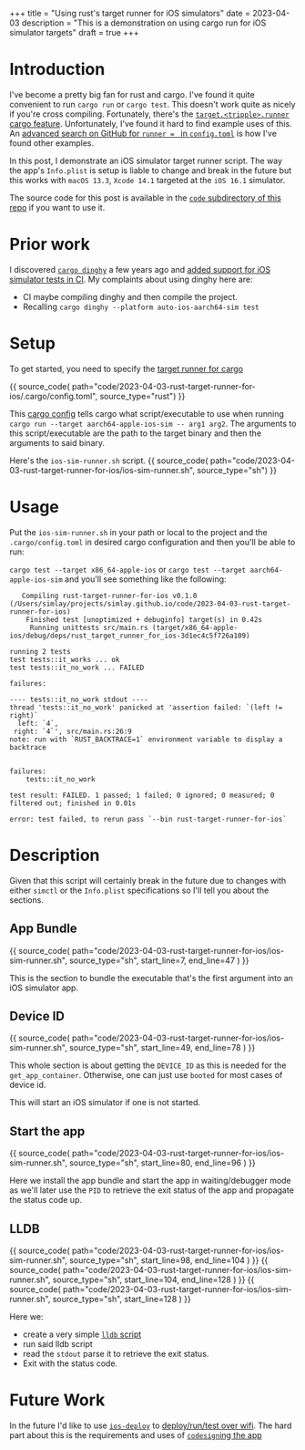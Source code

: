 +++
title = "Using rust's target runner for iOS simulators"
date = 2023-04-03
description = "This is a demonstration on using cargo run for iOS simulator targets"
draft = true
+++

# Introduction

I've become a pretty big fan for rust and cargo. I've found it quite convenient
to run `cargo run` or `cargo test`. This doesn't work quite as nicely if you're
cross compiling. Fortunately, there's the [`target.<tripple>.runner` cargo
feature](https://doc.rust-lang.org/cargo/reference/config.html#targettriplerunner).
Unfortunately, I've found it hard to find example uses of this. An [advanced
search on GitHub for `runner = ` in
`config.toml`](https://github.com/search?p=3&q=runner+%3D+language%3ATOML+filename%3Aconfig.toml&type=Code)
is how I've found other examples.

In this post, I demonstrate an iOS simulator target runner script. The way the
app's `Info.plist` is setup is liable to change and break in the future but
this works with `macOS 13.3`, `Xcode 14.1` targeted at the `iOS 16.1`
simulator.

The source code for this post is available in the [`code` subdirectory of this repo](https://github.com/simlay/simlay.github.io/tree/master/code) if you want to use it.

# Prior work

I discovered [`cargo dinghy`](https://github.com/sonos/dinghy) a few years ago
and [added support for iOS simulator tests in
CI](https://github.com/sonos/dinghy/pull/96). My complaints about using dinghy
here are:
* CI maybe compiling dinghy and then compile
the project.
* Recalling `cargo dinghy --platform auto-ios-aarch64-sim test`


# Setup

To get started, you need to specify the [target runner for
cargo](https://doc.rust-lang.org/cargo/reference/config.html#targettriplerunner)

{{ source_code(
        path="code/2023-04-03-rust-target-runner-for-ios/.cargo/config.toml",
        source_type="rust")
 }}

This [cargo
config](https://doc.rust-lang.org/cargo/reference/config.html#hierarchical-structure)
tells cargo what script/executable to use when running `cargo run --target
aarch64-apple-ios-sim -- arg1 arg2`. The arguments to this script/executable
are the path to the target binary and then the arguments to said binary.

Here's the `ios-sim-runner.sh` script.
{{ source_code(
    path="code/2023-04-03-rust-target-runner-for-ios/ios-sim-runner.sh",
    source_type="sh")
 }}

# Usage

Put the `ios-sim-runner.sh` in your path or local to the project and the
`.cargo/config.toml` in desired cargo configuration and then you'll be able to
run:

`cargo test --target x86_64-apple-ios` or `cargo test --target
aarch64-apple-ios-sim` and you'll see something like the following:
```
   Compiling rust-target-runner-for-ios v0.1.0 (/Users/simlay/projects/simlay.github.io/code/2023-04-03-rust-target-runner-for-ios)
    Finished test [unoptimized + debuginfo] target(s) in 0.42s
     Running unittests src/main.rs (target/x86_64-apple-ios/debug/deps/rust_target_runner_for_ios-3d1ec4c5f726a109)

running 2 tests
test tests::it_works ... ok
test tests::it_no_work ... FAILED

failures:

---- tests::it_no_work stdout ----
thread 'tests::it_no_work' panicked at 'assertion failed: `(left != right)`
  left: `4`,
 right: `4`', src/main.rs:26:9
note: run with `RUST_BACKTRACE=1` environment variable to display a backtrace


failures:
    tests::it_no_work

test result: FAILED. 1 passed; 1 failed; 0 ignored; 0 measured; 0 filtered out; finished in 0.01s

error: test failed, to rerun pass `--bin rust-target-runner-for-ios`
```


# Description

Given that this script will certainly break in the future due to changes with
either `simctl` or the `Info.plist` specifications so I'll tell you about the
sections.

## App Bundle

{{ source_code(
    path="code/2023-04-03-rust-target-runner-for-ios/ios-sim-runner.sh",
    source_type="sh",
    start_line=7,
    end_line=47
    )
 }}

This is the section to bundle the executable that's the first argument into an
iOS simulator app.

## Device ID

{{ source_code(
    path="code/2023-04-03-rust-target-runner-for-ios/ios-sim-runner.sh",
    source_type="sh",
    start_line=49,
    end_line=78
    )
 }}

This whole section is about getting the `DEVICE_ID` as this is needed for the
`get_app_container`. Otherwise, one can just use `booted` for most cases of
device id.

This will start an iOS simulator if one is not started.

## Start the app

{{ source_code(
    path="code/2023-04-03-rust-target-runner-for-ios/ios-sim-runner.sh",
    source_type="sh",
    start_line=80,
    end_line=96
    )
 }}

Here we install the app bundle and start the app in waiting/debugger mode as
we'll later use the `PID` to retrieve the exit status of the app and propagate
the status code up.

## LLDB
{{ source_code(
    path="code/2023-04-03-rust-target-runner-for-ios/ios-sim-runner.sh",
    source_type="sh",
    start_line=98,
    end_line=104
    )
 }}
{{ source_code(
    path="code/2023-04-03-rust-target-runner-for-ios/ios-sim-runner.sh",
    source_type="sh",
    start_line=104,
    end_line=128
    )
 }}
{{ source_code(
    path="code/2023-04-03-rust-target-runner-for-ios/ios-sim-runner.sh",
    source_type="sh",
    start_line=128
    )
 }}

Here we:
* create a very simple [`lldb` script](https://lldb.llvm.org/man/lldb.html#cmdoption-lldb-source)
* run said lldb script
* read the `stdout` parse it to retrieve the exit status.
* Exit with the status code.

# Future Work

In the future I'd like to use
[`ios-deploy`](https://github.com/ios-control/ios-deploy) to [deploy/run/test
over wifi](https://stackoverflow.com/a/23827549). The hard part about this is
the requirements and uses of [`codesign`ing the
app](https://developer.apple.com/library/archive/documentation/Security/Conceptual/CodeSigningGuide/Procedures/Procedures.html)
